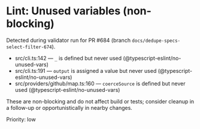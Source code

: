 # Lint: Unused variables (non-blocking)

Detected during validator run for PR #684 (branch `docs/dedupe-specs-select-filter-674`).

- src/cli.ts:142 — `_` is defined but never used (@typescript-eslint/no-unused-vars)
- src/cli.ts:191 — `output` is assigned a value but never used (@typescript-eslint/no-unused-vars)
- src/providers/github/map.ts:160 — `coerceSource` is defined but never used (@typescript-eslint/no-unused-vars)

These are non-blocking and do not affect build or tests; consider cleanup in a follow-up or opportunistically in nearby changes.

Priority: low
